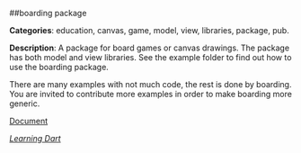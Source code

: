 ##boarding package

**Categories**: education, canvas, game, model, view, libraries, package, pub.

**Description**: A package for board games or canvas drawings. 
The package has both model and view libraries. 
See the example folder to find out how to use the boarding package.

There are many examples with not much code, the rest is done by boarding.
You are invited to contribute more examples in order to make boarding more generic. 

[Document](http://goo.gl/kXlDOJ)

[*Learning Dart*](http://learningdart.org/)